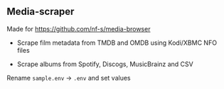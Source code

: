 ## Media-scraper

Made for https://github.com/nf-s/media-browser

- Scrape film metadata from TMDB and OMDB using Kodi/XBMC NFO files

- Scrape albums from Spotify, Discogs, MusicBrainz and CSV

Rename `sample.env` -> `.env` and set values
